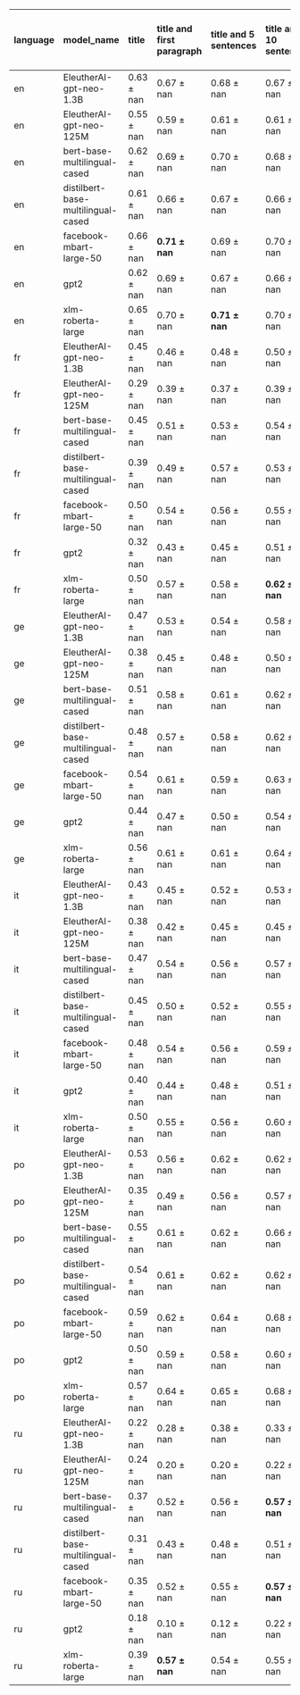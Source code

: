 | language   | model_name                         | title          | title and first paragraph   | title and 5 sentences   | title and 10 sentences   | title and first sentence each paragraph   | raw text           |
|:-----------|:-----------------------------------|:---------------|:----------------------------|:------------------------|:-------------------------|:------------------------------------------|:-------------------|
| en         | EleutherAI-gpt-neo-1.3B            | 0.63 $\pm$ nan | 0.67 $\pm$ nan              | 0.68 $\pm$ nan          | 0.67 $\pm$ nan           | 0.67 $\pm$ nan                            | 0                  |
| en         | EleutherAI-gpt-neo-125M            | 0.55 $\pm$ nan | 0.59 $\pm$ nan              | 0.61 $\pm$ nan          | 0.61 $\pm$ nan           | 0.66 $\pm$ nan                            | 0.69 $\pm$ nan     |
| en         | bert-base-multilingual-cased       | 0.62 $\pm$ nan | 0.69 $\pm$ nan              | 0.70 $\pm$ nan          | 0.68 $\pm$ nan           | 0.69 $\pm$ nan                            | 0.67 $\pm$ nan     |
| en         | distilbert-base-multilingual-cased | 0.61 $\pm$ nan | 0.66 $\pm$ nan              | 0.67 $\pm$ nan          | 0.66 $\pm$ nan           | 0.66 $\pm$ nan                            | 0.67 $\pm$ nan     |
| en         | facebook-mbart-large-50            | 0.66 $\pm$ nan | **0.71 $\pm$ nan**          | 0.69 $\pm$ nan          | 0.70 $\pm$ nan           | 0.70 $\pm$ nan                            | 0.67 $\pm$ nan     |
| en         | gpt2                               | 0.62 $\pm$ nan | 0.69 $\pm$ nan              | 0.67 $\pm$ nan          | 0.66 $\pm$ nan           | 0.69 $\pm$ nan                            | 0.68 $\pm$ nan     |
| en         | xlm-roberta-large                  | 0.65 $\pm$ nan | 0.70 $\pm$ nan              | **0.71 $\pm$ nan**      | 0.70 $\pm$ nan           | 0.70 $\pm$ nan                            | 0.70 $\pm$ nan     |
| fr         | EleutherAI-gpt-neo-1.3B            | 0.45 $\pm$ nan | 0.46 $\pm$ nan              | 0.48 $\pm$ nan          | 0.50 $\pm$ nan           | 0.53 $\pm$ nan                            | 0                  |
| fr         | EleutherAI-gpt-neo-125M            | 0.29 $\pm$ nan | 0.39 $\pm$ nan              | 0.37 $\pm$ nan          | 0.39 $\pm$ nan           | 0.42 $\pm$ nan                            | 0.52 $\pm$ nan     |
| fr         | bert-base-multilingual-cased       | 0.45 $\pm$ nan | 0.51 $\pm$ nan              | 0.53 $\pm$ nan          | 0.54 $\pm$ nan           | 0.60 $\pm$ nan                            | 0.58 $\pm$ nan     |
| fr         | distilbert-base-multilingual-cased | 0.39 $\pm$ nan | 0.49 $\pm$ nan              | 0.57 $\pm$ nan          | 0.53 $\pm$ nan           | 0.51 $\pm$ nan                            | 0.56 $\pm$ nan     |
| fr         | facebook-mbart-large-50            | 0.50 $\pm$ nan | 0.54 $\pm$ nan              | 0.56 $\pm$ nan          | 0.55 $\pm$ nan           | 0.59 $\pm$ nan                            | 0.61 $\pm$ nan     |
| fr         | gpt2                               | 0.32 $\pm$ nan | 0.43 $\pm$ nan              | 0.45 $\pm$ nan          | 0.51 $\pm$ nan           | 0.52 $\pm$ nan                            | 0.54 $\pm$ nan     |
| fr         | xlm-roberta-large                  | 0.50 $\pm$ nan | 0.57 $\pm$ nan              | 0.58 $\pm$ nan          | **0.62 $\pm$ nan**       | 0.59 $\pm$ nan                            | 0.60 $\pm$ nan     |
| ge         | EleutherAI-gpt-neo-1.3B            | 0.47 $\pm$ nan | 0.53 $\pm$ nan              | 0.54 $\pm$ nan          | 0.58 $\pm$ nan           | 0.59 $\pm$ nan                            | 0                  |
| ge         | EleutherAI-gpt-neo-125M            | 0.38 $\pm$ nan | 0.45 $\pm$ nan              | 0.48 $\pm$ nan          | 0.50 $\pm$ nan           | 0.47 $\pm$ nan                            | 0.59 $\pm$ nan     |
| ge         | bert-base-multilingual-cased       | 0.51 $\pm$ nan | 0.58 $\pm$ nan              | 0.61 $\pm$ nan          | 0.62 $\pm$ nan           | 0.60 $\pm$ nan                            | 0.62 $\pm$ nan     |
| ge         | distilbert-base-multilingual-cased | 0.48 $\pm$ nan | 0.57 $\pm$ nan              | 0.58 $\pm$ nan          | 0.62 $\pm$ nan           | 0.59 $\pm$ nan                            | 0.59 $\pm$ nan     |
| ge         | facebook-mbart-large-50            | 0.54 $\pm$ nan | 0.61 $\pm$ nan              | 0.59 $\pm$ nan          | 0.63 $\pm$ nan           | 0.66 $\pm$ nan                            | **0.67 $\pm$ nan** |
| ge         | gpt2                               | 0.44 $\pm$ nan | 0.47 $\pm$ nan              | 0.50 $\pm$ nan          | 0.54 $\pm$ nan           | 0.52 $\pm$ nan                            | 0.59 $\pm$ nan     |
| ge         | xlm-roberta-large                  | 0.56 $\pm$ nan | 0.61 $\pm$ nan              | 0.61 $\pm$ nan          | 0.64 $\pm$ nan           | 0.64 $\pm$ nan                            | 0.66 $\pm$ nan     |
| it         | EleutherAI-gpt-neo-1.3B            | 0.43 $\pm$ nan | 0.45 $\pm$ nan              | 0.52 $\pm$ nan          | 0.53 $\pm$ nan           | 0.55 $\pm$ nan                            | 0                  |
| it         | EleutherAI-gpt-neo-125M            | 0.38 $\pm$ nan | 0.42 $\pm$ nan              | 0.45 $\pm$ nan          | 0.45 $\pm$ nan           | 0.52 $\pm$ nan                            | 0.53 $\pm$ nan     |
| it         | bert-base-multilingual-cased       | 0.47 $\pm$ nan | 0.54 $\pm$ nan              | 0.56 $\pm$ nan          | 0.57 $\pm$ nan           | 0.56 $\pm$ nan                            | 0.60 $\pm$ nan     |
| it         | distilbert-base-multilingual-cased | 0.45 $\pm$ nan | 0.50 $\pm$ nan              | 0.52 $\pm$ nan          | 0.55 $\pm$ nan           | 0.50 $\pm$ nan                            | 0.58 $\pm$ nan     |
| it         | facebook-mbart-large-50            | 0.48 $\pm$ nan | 0.54 $\pm$ nan              | 0.56 $\pm$ nan          | 0.59 $\pm$ nan           | 0.60 $\pm$ nan                            | **0.64 $\pm$ nan** |
| it         | gpt2                               | 0.40 $\pm$ nan | 0.44 $\pm$ nan              | 0.48 $\pm$ nan          | 0.51 $\pm$ nan           | 0.53 $\pm$ nan                            | 0.57 $\pm$ nan     |
| it         | xlm-roberta-large                  | 0.50 $\pm$ nan | 0.55 $\pm$ nan              | 0.56 $\pm$ nan          | 0.60 $\pm$ nan           | 0.58 $\pm$ nan                            | 0.62 $\pm$ nan     |
| po         | EleutherAI-gpt-neo-1.3B            | 0.53 $\pm$ nan | 0.56 $\pm$ nan              | 0.62 $\pm$ nan          | 0.62 $\pm$ nan           | 0.65 $\pm$ nan                            | 0                  |
| po         | EleutherAI-gpt-neo-125M            | 0.35 $\pm$ nan | 0.49 $\pm$ nan              | 0.56 $\pm$ nan          | 0.57 $\pm$ nan           | 0.58 $\pm$ nan                            | 0.62 $\pm$ nan     |
| po         | bert-base-multilingual-cased       | 0.55 $\pm$ nan | 0.61 $\pm$ nan              | 0.62 $\pm$ nan          | 0.66 $\pm$ nan           | 0.67 $\pm$ nan                            | 0.66 $\pm$ nan     |
| po         | distilbert-base-multilingual-cased | 0.54 $\pm$ nan | 0.61 $\pm$ nan              | 0.62 $\pm$ nan          | 0.62 $\pm$ nan           | 0.62 $\pm$ nan                            | 0.64 $\pm$ nan     |
| po         | facebook-mbart-large-50            | 0.59 $\pm$ nan | 0.62 $\pm$ nan              | 0.64 $\pm$ nan          | 0.68 $\pm$ nan           | 0.68 $\pm$ nan                            | **0.70 $\pm$ nan** |
| po         | gpt2                               | 0.50 $\pm$ nan | 0.59 $\pm$ nan              | 0.58 $\pm$ nan          | 0.60 $\pm$ nan           | 0.59 $\pm$ nan                            | 0.65 $\pm$ nan     |
| po         | xlm-roberta-large                  | 0.57 $\pm$ nan | 0.64 $\pm$ nan              | 0.65 $\pm$ nan          | 0.68 $\pm$ nan           | 0.68 $\pm$ nan                            | **0.70 $\pm$ nan** |
| ru         | EleutherAI-gpt-neo-1.3B            | 0.22 $\pm$ nan | 0.28 $\pm$ nan              | 0.38 $\pm$ nan          | 0.33 $\pm$ nan           | 0.37 $\pm$ nan                            | 0                  |
| ru         | EleutherAI-gpt-neo-125M            | 0.24 $\pm$ nan | 0.20 $\pm$ nan              | 0.20 $\pm$ nan          | 0.22 $\pm$ nan           | 0.17 $\pm$ nan                            | 0.21 $\pm$ nan     |
| ru         | bert-base-multilingual-cased       | 0.37 $\pm$ nan | 0.52 $\pm$ nan              | 0.56 $\pm$ nan          | **0.57 $\pm$ nan**       | 0.55 $\pm$ nan                            | 0.49 $\pm$ nan     |
| ru         | distilbert-base-multilingual-cased | 0.31 $\pm$ nan | 0.43 $\pm$ nan              | 0.48 $\pm$ nan          | 0.51 $\pm$ nan           | 0.45 $\pm$ nan                            | 0.46 $\pm$ nan     |
| ru         | facebook-mbart-large-50            | 0.35 $\pm$ nan | 0.52 $\pm$ nan              | 0.55 $\pm$ nan          | **0.57 $\pm$ nan**       | 0.51 $\pm$ nan                            | 0.53 $\pm$ nan     |
| ru         | gpt2                               | 0.18 $\pm$ nan | 0.10 $\pm$ nan              | 0.12 $\pm$ nan          | 0.22 $\pm$ nan           | 0.18 $\pm$ nan                            | 0.15 $\pm$ nan     |
| ru         | xlm-roberta-large                  | 0.39 $\pm$ nan | **0.57 $\pm$ nan**          | 0.54 $\pm$ nan          | 0.55 $\pm$ nan           | 0.56 $\pm$ nan                            | 0.54 $\pm$ nan     |